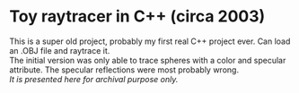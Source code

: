 # Toy  raytracer in C++ (circa 2003)

This is a super old project, probably my first real C++ project ever. Can load an .OBJ file and raytrace it.<br>
The initial version was only able to trace spheres with a color and specular attribute. The specular reflections were most probably wrong.<br>
_It is presented here for archival purpose only._
